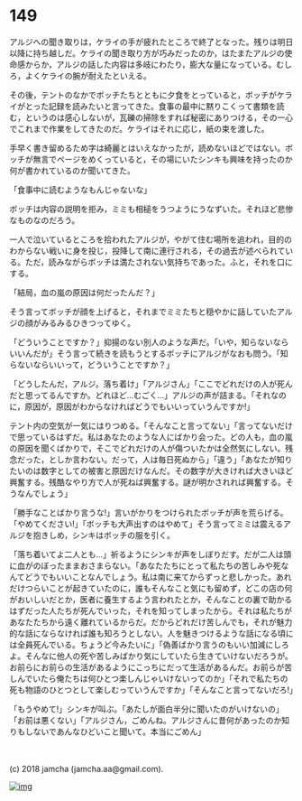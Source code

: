 # 149

アルジへの聞き取りは，ケライの手が疲れたところで終了となった。残りは明日以降に持ち越しだ。ケライの聞き取り方が巧みだったのか，はたまたアルジの使命感からか，アルジの話した内容は多岐にわたり，膨大な量になっている。むしろ，よくケライの腕が耐えたといえる。  

その後，テントのなかでボッチたちとともに夕食をとっていると，ボッチがケライがとった記録を読みたいと言ってきた。食事の最中に黙りこくって書類を読む，というのは感心しないが，瓦礫の掃除をすれば秘密にありつける，その一心でこれまで作業をしてきたのだ。ケライはそれに応じ，紙の束を渡した。  

手早く書き留めるため字は綺麗とはいえなかったが，読めないほどではない。ボッチが無言でページをめくっていると，その場にいたシンキも興味を持ったのか何が書かれているのか聞いてきた。  

「食事中に読むようなもんじゃないな」  

ボッチは内容の説明を拒み，ミミも相槌をうつようにうなずいた。それほど悲惨なものなのだろう。  

一人で泣いているところを拾われたアルジが，やがて住む場所を追われ，目的のわからない戦いに身を投じ，投降して南に連行される，その過去が述べられている。ただ，読みながらボッチは満たされない気持ちであった。ふと，それを口にする。  

「結局，血の嵐の原因は何だったんだ？」  

そう言ってボッチが顔を上げると，それまでミミたちと穏やかに話していたアルジの顔がみるみるひきつってゆく。  

「どういうことですか？」抑揚のない別人のような声だ。「いや，知らないならいいんだが」そう言って続きを読もうとするボッチにアルジがなおも問う。「知らないならいいって，どういうことですか？」  

「どうしたんだ，アルジ。落ち着け」「アルジさん」「ここでどれだけの人が死んだと思ってるんですか。どれほど…むごく…」アルジの声が詰まる。「それなのに，原因が，原因がわからなければどうでもいいっていうんですか!」  

テント内の空気が一気にはりつめる。「そんなこと言ってない」「言ってないだけで思っているはずだ。私はあなたのような人にばかり会った。どの人も，血の嵐の原因を聞くばかりで，そこでどれだけの人が傷ついたかは全然気にしない。残念だった，としか言わない。だって，人は毎日死ぬから」「違う」「あなたが知りたいのは数字としての被害と原因だけなんだ。その数字が大きければ大きいほど興奮する。残酷なやり方で人が死ねば興奮する。謎が明かされれば興奮する。そうなんでしょう」  

「勝手なことばかり言うな!」言いがかりをつけられたボッチが声を荒らげる。「やめてください!」「ボッチも大声出すのはやめて」そう言ってミミは震えるアルジを抱きしめ，シンキはボッチの服を引く。  

「落ち着いてよ二人とも…」祈るようにシンキが声をしぼりだす。だが二人は頭に血がのぼったままおさまらない。「あなたたちにとって私たちの苦しみや死なんてどうでもいいことなんでしょう。私は南に来てからずっと悲しかった。あれだけつらいことが起きていたのに，誰もそんなこと気にも留めず，どこの店の何がおいしいだとか，医者に養生するよう言われたとか，そんなことの裏で助かるはずだった人たちが死んでいった，それを知ってしまったから。それは私たちがあなたたちから遠く離れているからだ。だからどれだけ苦しんでも，それが魅力的な話にならなければ誰も知ろうとしない。人を魅きつけるような話になる頃には全員死んでいる。ちょうど今みたいに」「偽善ばかり言うのもいい加減にしろよ。そんなに他人の死や苦しみばかり気にしていたら生きていけないだろうが。お前らにお前らの生活があるようにこっちにだって生活があるんだ。お前らが苦しんでいたら俺たちは何ひとつ楽しんじゃいけないってのか」「それで私たちの死も物語のひとつとして楽しむっていうんですか」「そんなこと言ってないだろ!」  

「もうやめて!」シンキが叫ぶ。「あたしが面白半分に聞いたのがいけないの」「お前は悪くない」「アルジさん，ごめんね。アルジさんに昔何があったのか知りもしないであんなひどいこと聞いて。本当にごめん」  

<br>  
<br>  
(c) 2018 jamcha (jamcha.aa@gmail.com).  

[![img](http://i.creativecommons.org/l/by-nc-sa/4.0/88x31.png)](http://creativecommons.org/licenses/by-nc-sa/4.0/deed)